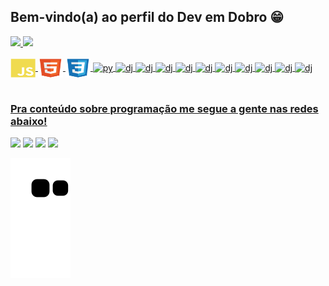 ## Bem-vindo(a) ao perfil do Dev em Dobro 😁

 <div>
   <a href="https://github.com/Winkler30">
   <img height="180em" src="https://github-readme-stats.vercel.app/api?username=Winkler30&show_icons=true&theme=dracula&include_all_commits=true&count_private=true"/>
   <img height="180em" src="https://github-readme-stats.vercel.app/api/top-langs/?username=Winkler30&layout=compact&langs_count=6&theme=dracula"/>

</div>
<div style="display: inline_block"><br>
  <img align="center" alt="Js" height="30" width="40" src="https://raw.githubusercontent.com/devicons/devicon/master/icons/javascript/javascript-plain.svg">
  <img align="center" alt="HTML" height="30" width="40" src="https://raw.githubusercontent.com/devicons/devicon/master/icons/html5/html5-original.svg">
  <img align="center" alt="CSS" height="30" width="40" src="https://raw.githubusercontent.com/devicons/devicon/master/icons/css3/css3-original.svg">
  <img align="center" alt="py" height="30" width="40" src="https://cdn.jsdelivr.net/gh/devicons/devicon/icons/python/python-original.svg">
  <img align="center" alt="dj" height="30" width="40" src="https://cdn.jsdelivr.net/gh/devicons/devicon/icons/django/django-plain.svg">
  <img align="center" alt="dj" height="30" width="40" src="https://cdn.jsdelivr.net/gh/devicons/devicon/icons/postgresql/postgresql-original.svg">
  <img align="center" alt="dj" height="30" width="40" src="https://cdn.jsdelivr.net/gh/devicons/devicon/icons/flutter/flutter-original.svg">
  <img align="center" alt="dj" height="30" width="40" src="https://cdn.jsdelivr.net/gh/devicons/devicon/icons/dart/dart-original.svg" />
  <img align="center" alt="dj" height="30" width="40" src="https://cdn.jsdelivr.net/gh/devicons/devicon/icons/php/php-original.svg">
  <img align="center" alt="dj" height="30" width="40" src="https://cdn.jsdelivr.net/gh/devicons/devicon/icons/react/react-original.svg">
  <img align="center" alt="dj" height="30" width="40" src="https://cdn.jsdelivr.net/gh/devicons/devicon/icons/nodejs/nodejs-original.svg">
  <img align="center" alt="dj" height="30" width="40" src="https://cdn.jsdelivr.net/gh/devicons/devicon/icons/nextjs/nextjs-line.svg">
  <img align="center" alt="dj" height="30" width="40" src="https://cdn.jsdelivr.net/gh/devicons/devicon/icons/tailwindcss/tailwindcss-plain.svg">
  <img align="center" alt="dj" height="30" width="40" src="https://cdn.jsdelivr.net/gh/devicons/devicon/icons/typescript/typescript-original.svg">
  
  
</div>
 
 <br>
 
  ### Pra conteúdo sobre programação me segue a gente nas redes abaixo!
 
<div> 
  <a href="" target="_blank"><img src="https://img.shields.io/badge/-Instagram-%23E4405F?style=for-the-badge&logo=instagram&logoColor=white" target="_blank"></a>
 <a href="" target="_blank"><img src="https://img.shields.io/badge/Discord-7289DA?style=for-the-badge&logo=discord&logoColor=white" target="_blank"></a> 
  <a href = ""><img src="https://img.shields.io/badge/-Gmail-%23333?style=for-the-badge&logo=gmail&logoColor=white" target="_blank"></a>
  <a href="s" target="_blank"><img src="https://img.shields.io/badge/-LinkedIn-%230077B5?style=for-the-badge&logo=linkedin&logoColor=white" target="_blank"></a> 
 
  ![Snake animation](https://github.com/Winkler30/Winkler30/blob/output/github-contribution-grid-snake.svg)

</div>
